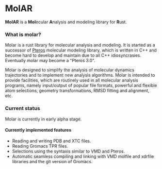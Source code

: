# MolAR

**MolAR** is a **Mol**ecular **A**nalysis and modeling library for **R**ust.

### What is molar?

Molar is a rust library for molecular analysis and modeling. It is started as a successor of [Pteros](https://github.com/yesint/pteros) molecular modeling library, which is written in C++ and become hard to develop and maintain due to all C++ idiosyncrasies. Eventually molar may become a "Pteros 3.0".

Molar is designed to simplify the analysis of molecular dynamics trajectories and to implement new analysis algorithms. Molar is intended to provide facilities, which are routinely used in all molecular analysis programs, namely input/output of popular file formats, powerful and flexible atom selections, geometry transformations, RMSD fitting and alignment, etc.

### Current status

Molar is currently in early alpha stage. 

#### Currently implemented features
* Reading and writing PDB and XTC files.
* Reading Gromacs TPR files.
* Selections using the syntaxis similar to VMD and Pteros.
* Automatic seamless compiling and linking with VMD molfile and xdrfile libraries and the git version of Gromacs.

